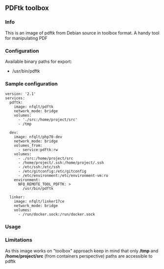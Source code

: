 ## PDFtk toolbox

### Info
This is an image of pdftk from Debian source in toolbox format. A handy
tool for manipulating PDF

### Configuration
Available binary paths for export:

- /usr/bin/pdftk

### Sample configuration
```
version: '2.1'
services:
  pdftk:
    image: nfqlt/pdftk
    network_mode: bridge
    volumes:
      - './src:/home/project/src'
      - /tmp

  dev:
    image: nfqlt/php70-dev
    network_mode: bridge
    volumes_from:
      - service:pdftk:rw
    volumes:
      - ./src:/home/project/src
      - /home/project/.ssh:/home/project/.ssh
      - /etc/ssh:/etc/ssh
      - /etc/gitconfig:/etc/gitconfig
      - /etc/environment:/etc/environment-vm:ro
    environment:
      NFQ_REMOTE_TOOL_PDFTK: >
        /usr/bin/pdftk

  linker:
    image: nfqlt/linker17ce
    network_mode: bridge
    volumes:
      - /run/docker.sock:/run/docker.sock
```

### Usage


### Limitations

As this image works on "toolbox" approach keep in mind that only __/tmp__
and __/home/project/src__ (from containers perspective) paths are accessible
to pdftk

